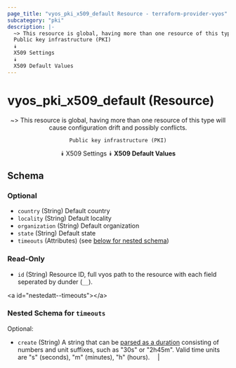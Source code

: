 ```yaml
---
page_title: "vyos_pki_x509_default Resource - terraform-provider-vyos"
subcategory: "pki"
description: |-
  ~> This resource is global, having more than one resource of this type will cause configuration drift and possibly conflicts.
  Public key infrastructure (PKI)
  ⯯
  X509 Settings
  ⯯
  X509 Default Values
---
```


# vyos_pki_x509_default (Resource)
<center>

~> This resource is global, having more than one resource of this type will cause configuration drift and possibly conflicts.

	Public key infrastructure (PKI)
⯯
X509 Settings
⯯
**X509 Default Values**


</center>

## Schema

### Optional

- `country` (String) Default country
- `locality` (String) Default locality
- `organization` (String) Default organization
- `state` (String) Default state
- `timeouts` (Attributes) (see [below for nested schema](#nestedatt--timeouts))

### Read-Only

- `id` (String) Resource ID, full vyos path to the resource with each field seperated by dunder (`__`).

&lt;a id=&#34;nestedatt--timeouts&#34;&gt;&lt;/a&gt;
### Nested Schema for `timeouts`

Optional:

- `create` (String) A string that can be [parsed as a duration](https://pkg.go.dev/time#ParseDuration) consisting of numbers and unit suffixes, such as &#34;30s&#34; or &#34;2h45m&#34;. Valid time units are &#34;s&#34; (seconds), &#34;m&#34; (minutes), &#34;h&#34; (hours).  &emsp;|
